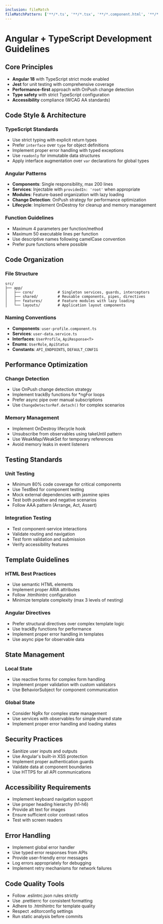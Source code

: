 ```yaml
---
inclusion: fileMatch
fileMatchPattern: ['**/*.ts', '**/*.tsx', '**/*.component.html', '**/*.component.scss']
---
```


# Angular + TypeScript Development Guidelines

## Core Principles

- **Angular 18** with TypeScript strict mode enabled
- **Jest** for unit testing with comprehensive coverage
- **Performance-first** approach with OnPush change detection
- **Type safety** with strict TypeScript configuration
- **Accessibility** compliance (WCAG AA standards)

## Code Style & Architecture

### TypeScript Standards
- Use strict typing with explicit return types
- Prefer `interface` over `type` for object definitions
- Implement proper error handling with typed exceptions
- Use `readonly` for immutable data structures
- Apply interface augmentation over `var` declarations for global types

### Angular Patterns
- **Components**: Single responsibility, max 200 lines
- **Services**: Injectable with `providedIn: 'root'` when appropriate
- **Modules**: Feature-based organization with lazy loading
- **Change Detection**: OnPush strategy for performance optimization
- **Lifecycle**: Implement OnDestroy for cleanup and memory management

### Function Guidelines
- Maximum 4 parameters per function/method
- Maximum 50 executable lines per function
- Use descriptive names following camelCase convention
- Prefer pure functions where possible

## Code Organization

### File Structure
```
src/
├── app/
│   ├── core/           # Singleton services, guards, interceptors
│   ├── shared/         # Reusable components, pipes, directives
│   ├── features/       # Feature modules with lazy loading
│   └── layouts/        # Application layout components
```

### Naming Conventions
- **Components**: `user-profile.component.ts`
- **Services**: `user-data.service.ts`
- **Interfaces**: `UserProfile`, `ApiResponse<T>`
- **Enums**: `UserRole`, `ApiStatus`
- **Constants**: `API_ENDPOINTS`, `DEFAULT_CONFIG`

## Performance Optimization

### Change Detection
- Use OnPush change detection strategy
- Implement trackBy functions for *ngFor loops
- Prefer async pipe over manual subscriptions
- Use `ChangeDetectorRef.detach()` for complex scenarios

### Memory Management
- Implement OnDestroy lifecycle hook
- Unsubscribe from observables using takeUntil pattern
- Use WeakMap/WeakSet for temporary references
- Avoid memory leaks in event listeners

## Testing Standards

### Unit Testing
- Minimum 80% code coverage for critical components
- Use TestBed for component testing
- Mock external dependencies with jasmine spies
- Test both positive and negative scenarios
- Follow AAA pattern (Arrange, Act, Assert)

### Integration Testing
- Test component-service interactions
- Validate routing and navigation
- Test form validation and submission
- Verify accessibility features

## Template Guidelines

### HTML Best Practices
- Use semantic HTML elements
- Implement proper ARIA attributes
- Follow .htmlhintrc configuration
- Minimize template complexity (max 3 levels of nesting)

### Angular Directives
- Prefer structural directives over complex template logic
- Use trackBy functions for performance
- Implement proper error handling in templates
- Use async pipe for observable data

## State Management

### Local State
- Use reactive forms for complex form handling
- Implement proper validation with custom validators
- Use BehaviorSubject for component communication

### Global State
- Consider NgRx for complex state management
- Use services with observables for simple shared state
- Implement proper error handling and loading states

## Security Practices

- Sanitize user inputs and outputs
- Use Angular's built-in XSS protection
- Implement proper authentication guards
- Validate data at component boundaries
- Use HTTPS for all API communications

## Accessibility Requirements

- Implement keyboard navigation support
- Use proper heading hierarchy (h1-h6)
- Provide alt text for images
- Ensure sufficient color contrast ratios
- Test with screen readers

## Error Handling

- Implement global error handler
- Use typed error responses from APIs
- Provide user-friendly error messages
- Log errors appropriately for debugging
- Implement retry mechanisms for network failures

## Code Quality Tools

- Follow .eslintrc.json rules strictly
- Use .prettierrc for consistent formatting
- Adhere to .htmlhintrc for template quality
- Respect .editorconfig settings
- Run static analysis before commits